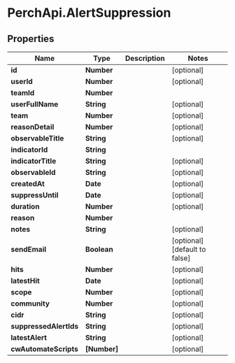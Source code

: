 # PerchApi.AlertSuppression

## Properties
Name | Type | Description | Notes
------------ | ------------- | ------------- | -------------
**id** | **Number** |  | [optional] 
**userId** | **Number** |  | [optional] 
**teamId** | **Number** |  | 
**userFullName** | **String** |  | [optional] 
**team** | **Number** |  | [optional] 
**reasonDetail** | **Number** |  | [optional] 
**observableTitle** | **String** |  | [optional] 
**indicatorId** | **String** |  | 
**indicatorTitle** | **String** |  | [optional] 
**observableId** | **String** |  | [optional] 
**createdAt** | **Date** |  | [optional] 
**suppressUntil** | **Date** |  | [optional] 
**duration** | **Number** |  | [optional] 
**reason** | **Number** |  | 
**notes** | **String** |  | [optional] 
**sendEmail** | **Boolean** |  | [optional] [default to false]
**hits** | **Number** |  | [optional] 
**latestHit** | **Date** |  | [optional] 
**scope** | **Number** |  | [optional] 
**community** | **Number** |  | [optional] 
**cidr** | **String** |  | [optional] 
**suppressedAlertIds** | **String** |  | [optional] 
**latestAlert** | **String** |  | [optional] 
**cwAutomateScripts** | **[Number]** |  | [optional] 


